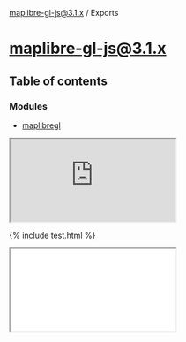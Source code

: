 [maplibre-gl-js@3.1.x](README.md) / Exports

# maplibre-gl-js@3.1.x

## Table of contents

### Modules

- [maplibregl](modules/maplibregl.md)


<iframe src="https://www.maplibre.org"></iframe>

{% include test.html %}

<iframe src="./test.html"></iframe>
